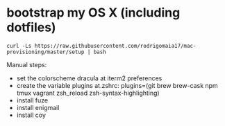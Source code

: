 # bootstrap my OS X (including dotfiles) 
```
curl -Ls https://raw.githubusercontent.com/rodrigomaia17/mac-provisioning/master/setup | bash

```

Manual steps:
  - set the colorscheme dracula at iterm2 preferences
  - create the variable plugins at.zshrc: plugins=(git brew brew-cask npm tmux vagrant zsh_reload zsh-syntax-highlighting)
  - install fuze
  - install enigmail
  - install coy
